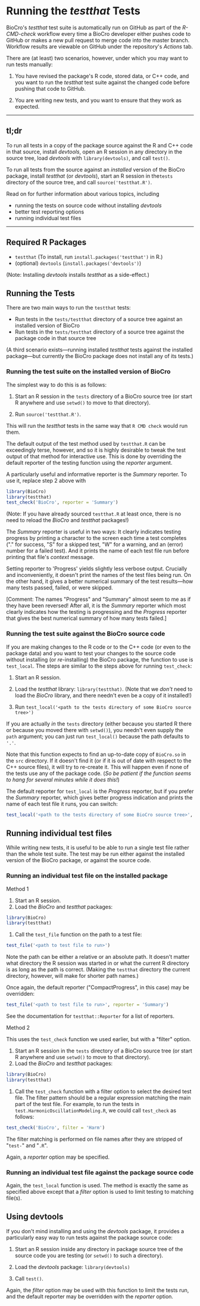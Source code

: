 # Running the _testthat_ Tests

BioCro's _testthat_ test suite is automatically run on GitHub as part
of the _R-CMD-check_ workflow every time a BioCro developer either pushes
code to GitHub or makes a new pull request to merge code into the
master branch.  Workflow results are viewable on GitHub under the
repository's _Actions_ tab.

There are (at least) two scenarios, however, under which you may want
to run tests manually:

1. You have revised the package's R code, stored data, or C++ code,
and you want to run the _testthat_ test suite against the changed code
before pushing that code to GitHub.

1. You are writing new tests, and you want to ensure that they work as
expected.

---

## tl;dr

To run all tests in a copy of the package source against the R and C++
code in that source, install _devtools_, open an R session in any
directory in the source tree, load _devtools_ with
`library(devtools)`, and call `test()`.

To run all tests from the source against an _installed_ version of the
BioCro package, install _testthat_ (or _devtools_), start an R session
in the`tests` directory of the source tree, and call
`source('testthat.R')`.

Read on for further information about various topics, including

* running the tests on source code without installing _devtools_
* better test reporting options
* running individual test files

---

## Required R Packages
- `testthat` (To install, run `install.packages('testthat')` in R.)
- (optional) `devtools` (`install.packages('devtools')`)

(Note: Installing _devtools_ installs _testthat_ as a side-effect.)

## Running the Tests

There are two main ways to run the `testthat` tests:
- Run tests in the `tests/testthat` directory of a source tree against an installed version of BioCro
- Run tests in the `tests/testthat` directory of a source tree against the package code in that source tree

(A third scenario exists—running installed _testthat_ tests against the
installed package—but currently the BioCro package does not install
any of its tests.)

### Running the test suite on the installed version of BioCro

The simplest way to do this is as follows:

1. Start an R session in the `tests` directory of a BioCro source tree
(or start R anywhere and use `setwd()` to move to that directory).

1. Run `source('testthat.R')`.

This will run the _testthat_ tests in the same way that `R CMD check` would run them.

The default output of the test method used by `testthat.R` can be
exceedingly terse, however, and so it is highly desirable to tweak the
test output of that method for interactive use.  This is done by
overriding the default reporter of the testing function using the
_reporter_ argument.

A particularly useful and informative reporter is the _Summary_
reporter.  To use it, replace step 2 above with
```r
library(BioCro)
library(testthat)
test_check('BioCro', reporter = 'Summary')
```

(Note: If you have already sourced `testthat.R` at least once, there
is no need to reload the _BioCro_ and _testthat_ packages!)


The _Summary_ reporter is useful in two ways: It clearly indicates
testing progress by printing a character to the screen each time a
test completes ("." for success, "S" for a skipped test, "W" for a
warning, and an (error) number for a failed test).  And it prints the
name of each test file run before printing that file's _context_
message.

Setting reporter to 'Progress' yields slightly less verbose output.
Crucially and inconveniently, it doesn't print the names of the test
files being run.  On the other hand, it gives a better numerical
summary of the test results—how many tests passed, failed, or were
skipped.

[Comment: The names "Progress" and "Summary" almost seem to me as if
they have been reversed!  After all, it is the _Summary_ reporter
which most clearly indicates how the testing is progressing and the
_Progress_ reporter that gives the best numerical summary of how many
tests failed.]

### Running the test suite against the BioCro source code

If you are making changes to the R code or to the C++ code (or even to
the package data) and you want to test your changes to the source code
without installing (or _re_-installing) the BioCro package, the
function to use is `test_local`.  The steps are similar to the steps
above for running `test_check`:

1. Start an R session.

1. Load the _testthat_ library: `library(testthat)`.  (Note that we
_don't_ need to load the _BioCro_ library, and there needn't even be a
copy of it installed!)

1. Run `test_local('<path to the tests directory of some BioCro source tree>')`

If you are actually _in_ the `tests` directory (either because you
started R there or because you moved there with `setwd()`), you
needn't even supply the `path` argument; you can just run
`test_local()` because the path defaults to `'.'`.

Note that this function expects to find an up-to-date copy of
`BioCro.so` in the `src` directory.  If it doesn't find it (or if it
is out of date with respect to the C++ source files), it will try to
re-create it.  This will happen even if none of the tests use any of
the package code. (_So be patient if the function seems to hang for
several minutes while it does this!_)

The default reporter for `test_local` is the _Progress_ reporter, but
if you prefer the _Summary_ reporter, which gives better progress
indication and prints the name of each test file it runs, you can
switch:

```r
test_local('<path to the tests directory of some BioCro source tree>', reporter = 'Summary')`
```

## Running individual test files

While writing new tests, it is useful to be able to run a single test
file rather than the whole test suite.  The test may be run either
against the installed version of the BioCro package, or against the
source code.

### Running an individual test file on the installed package

Method 1

1. Start an R session.
1. Load the _BioCro_ and _testthat_ packages:
```r
library(BioCro)
library(testthat)
```
1. Call the `test_file` function on the path to a test file:
```r
test_file('<path to test file to run>')
```

Note the path can be either a relative or an absolute path.  It
doesn't matter what directory the R session was started in or what the
current R directory is as long as the path is correct.  (Making the
`testthat` directory the current directory, however, will make for
shorter path names.)

Once again, the default reporter ("CompactProgress", in this case) may
be overridden:

```r
test_file('<path to test file to run>', reporter = 'Summary')
```

See the documentation for `testthat::Reporter` for a list of
reporters.

Method 2

This uses the `test_check` function we used earlier, but with a
"filter" option.

1. Start an R session in the `tests` directory of a BioCro source tree
(or start R anywhere and use `setwd()` to move to that directory).
1. Load the _BioCro_ and _testthat_ packages:
```r
library(BioCro)
library(testthat)
```

1. Call the `test_check` function with a filter option to select the
desired test file.  The filter pattern should be a regular expression
matching the main part of the test file.  For example, to run the
tests in `test.HarmonicOscillationModeling.R`, we could call
`test_check` as follows:
```r
test_check('BioCro', filter = 'Harm')
```

 The filter matching is performed on file names after they are
stripped of "`test-`" and "`.R`".

 Again, a _reporter_ option may be specified.

### Running an individual test file against the package source code

Again, the `test_local` function is used.  The method is exactly the
same as specified above except that a _filter_ option is used to limit
testing to matching file(s).

## Using devtools

If you don't mind installing and using the _devtools_ package, it
provides a particularly easy way to run tests against the package
source code:

1. Start an R session inside any directory in package source tree of
the source code you are testing (or `setwd()` to such a directory).

1. Load the _devtools_ package: `library(devtools)`

1. Call `test()`.

Again, the _filter_ option may be used with this function to limit the
tests run, and the default reporter may be overridden with the
_reporter_ option.





